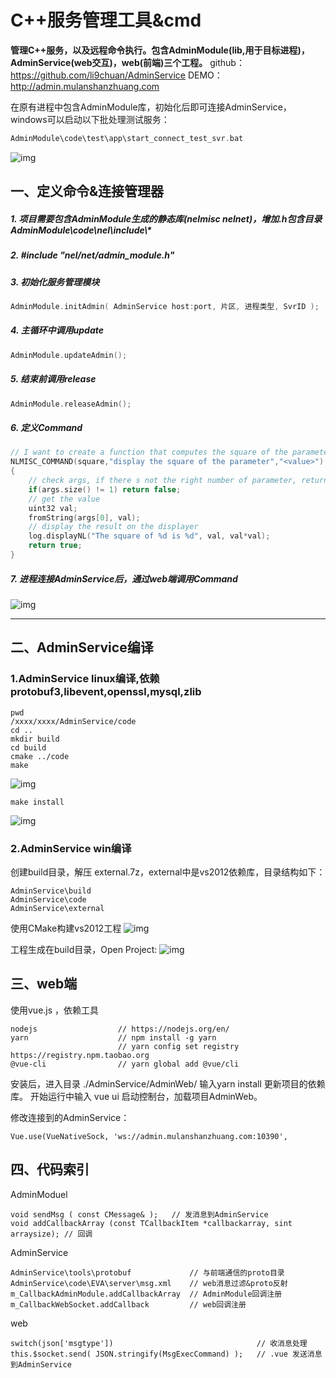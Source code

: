 # C++服务管理工具&cmd

**管理C++服务，以及远程命令执行。包含AdminModule(lib,用于目标进程)，AdminService(web交互)，web(前端)三个工程。**
github： https://github.com/li9chuan/AdminService
DEMO： http://admin.mulanshanzhuang.com

在原有进程中包含AdminModule库，初始化后即可连接AdminService，windows可以启动以下批处理测试服务：
```cpp
AdminModule\code\test\app\start_connect_test_svr.bat
```
![img](http://imgs.mulanshanzhuang.com/admin/admin_web_exec.jpg)


## 一、定义命令&连接管理器

##### 1. 项目需要包含AdminModule生成的静态库(nelmisc nelnet)，增加.h包含目录 AdminModule\code\nel\include\\*
##### 2. #include "nel/net/admin_module.h"
##### 3. 初始化服务管理模块
```cpp
AdminModule.initAdmin( AdminService host:port, 片区, 进程类型, SvrID );
```
##### 4. 主循环中调用update
```cpp
AdminModule.updateAdmin();
```
##### 5. 结束前调用release
```cpp
AdminModule.releaseAdmin();
```
##### 6. 定义Command
```cpp
// I want to create a function that computes the square of the parameter and display the result
NLMISC_COMMAND(square,"display the square of the parameter","<value>")
{
	// check args, if there s not the right number of parameter, return bad
	if(args.size() != 1) return false;
	// get the value
	uint32 val;
	fromString(args[0], val);
	// display the result on the displayer
	log.displayNL("The square of %d is %d", val, val*val);
	return true;
}
```
##### 7. 进程连接AdminService后，通过web端调用Command
![img](http://imgs.mulanshanzhuang.com/admin/admin_web_square.jpg)

---
## 二、AdminService编译
### 1.AdminService linux编译,依赖protobuf3,libevent,openssl,mysql,zlib
```shell
pwd
/xxxx/xxxx/AdminService/code
cd ..
mkdir build
cd build
cmake ../code
make
```
![img](http://imgs.mulanshanzhuang.com/admin/admin_serv_make.jpg)
```shell
make install
```
![img](http://imgs.mulanshanzhuang.com/admin/admin_serv_makeinstall.jpg)

### 2.AdminService win编译
创建build目录，解压 external.7z，external中是vs2012依赖库，目录结构如下：
```
AdminService\build
AdminService\code
AdminService\external
```
使用CMake构建vs2012工程
![img](http://imgs.mulanshanzhuang.com/admin/admin_serv_cmake.jpg)

工程生成在build目录，Open Project:
![img](http://imgs.mulanshanzhuang.com/admin/admin_serv_vs.jpg)
## 三、web端

使用vue.js ，依赖工具
```
nodejs                  // https://nodejs.org/en/
yarn                    // npm install -g yarn
                        // yarn config set registry https://registry.npm.taobao.org
@vue-cli                // yarn global add @vue/cli
```
安装后，进入目录 ./AdminService/AdminWeb/ 输入yarn install 更新项目的依赖库。
开始运行中输入 vue ui 启动控制台，加载项目AdminWeb。

修改连接到的AdminService：
```
Vue.use(VueNativeSock, 'ws://admin.mulanshanzhuang.com:10390',
```

## 四、代码索引

AdminModuel
```
void sendMsg ( const CMessage& );   // 发消息到AdminService
void addCallbackArray (const TCallbackItem *callbackarray, sint arraysize); // 回调
```

AdminService
```
AdminService\tools\protobuf             // 与前端通信的proto目录
AdminService\code\EVA\server\msg.xml    // web消息过滤&proto反射
m_CallbackAdminModule.addCallbackArray  // AdminModule回调注册
m_CallbackWebSocket.addCallback         // web回调注册
```

web
```
switch(json['msgtype'])                                // 收消息处理
this.$socket.send( JSON.stringify(MsgExecCommand) );   // .vue 发送消息到AdminService
```




